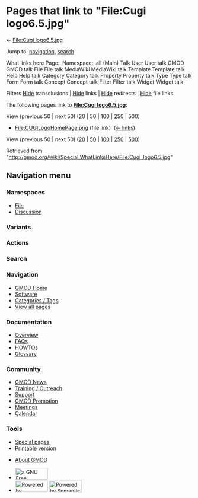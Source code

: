 <div id="mw-page-base" class="noprint">

</div>

<div id="mw-head-base" class="noprint">

</div>

<div id="content" class="mw-body" role="main">

<span id="top"></span>

<div id="mw-js-message" style="display:none;">

</div>



# <span dir="auto">Pages that link to "File:Cugi logo6.5.jpg"</span>

<div id="bodyContent">

<div id="contentSub">

← [File:Cugi
logo6.5.jpg](/wiki/File:Cugi_logo6.5.jpg "File:Cugi logo6.5.jpg")

</div>

<div id="jump-to-nav" class="mw-jump">

Jump to: [navigation](#mw-navigation), [search](#p-search)

</div>

<div id="mw-content-text">

What links here Page:  Namespace:  all (Main) Talk User User talk GMOD
GMOD talk File File talk MediaWiki MediaWiki talk Template Template talk
Help Help talk Category Category talk Property Property talk Type Type
talk Form Form talk Concept Concept talk Filter Filter talk Widget
Widget talk

Filters
[Hide](/mediawiki/index.php?title=Special:WhatLinksHere/File:Cugi_logo6.5.jpg&hidetrans=1 "Special:WhatLinksHere/File:Cugi logo6.5.jpg")
transclusions \|
[Hide](/mediawiki/index.php?title=Special:WhatLinksHere/File:Cugi_logo6.5.jpg&hidelinks=1 "Special:WhatLinksHere/File:Cugi logo6.5.jpg")
links \|
[Hide](/mediawiki/index.php?title=Special:WhatLinksHere/File:Cugi_logo6.5.jpg&hideredirs=1 "Special:WhatLinksHere/File:Cugi logo6.5.jpg")
redirects \|
[Hide](/mediawiki/index.php?title=Special:WhatLinksHere/File:Cugi_logo6.5.jpg&hideimages=1 "Special:WhatLinksHere/File:Cugi logo6.5.jpg")
file links

The following pages link to **[File:Cugi
logo6.5.jpg](/wiki/File:Cugi_logo6.5.jpg "File:Cugi logo6.5.jpg")**:

View (previous 50 \| next 50)
([20](/mediawiki/index.php?title=Special:WhatLinksHere/File:Cugi_logo6.5.jpg&limit=20 "Special:WhatLinksHere/File:Cugi logo6.5.jpg")
\|
[50](/mediawiki/index.php?title=Special:WhatLinksHere/File:Cugi_logo6.5.jpg&limit=50 "Special:WhatLinksHere/File:Cugi logo6.5.jpg")
\|
[100](/mediawiki/index.php?title=Special:WhatLinksHere/File:Cugi_logo6.5.jpg&limit=100 "Special:WhatLinksHere/File:Cugi logo6.5.jpg")
\|
[250](/mediawiki/index.php?title=Special:WhatLinksHere/File:Cugi_logo6.5.jpg&limit=250 "Special:WhatLinksHere/File:Cugi logo6.5.jpg")
\|
[500](/mediawiki/index.php?title=Special:WhatLinksHere/File:Cugi_logo6.5.jpg&limit=500 "Special:WhatLinksHere/File:Cugi logo6.5.jpg"))

- [File:CUGILogoHomePage.png](/wiki/File:CUGILogoHomePage.png "File:CUGILogoHomePage.png")
  (file link) ‎ <span class="mw-whatlinkshere-tools">([←
  links](/mediawiki/index.php?title=Special:WhatLinksHere&target=File%3ACUGILogoHomePage.png "Special:WhatLinksHere"))</span>

View (previous 50 \| next 50)
([20](/mediawiki/index.php?title=Special:WhatLinksHere/File:Cugi_logo6.5.jpg&limit=20 "Special:WhatLinksHere/File:Cugi logo6.5.jpg")
\|
[50](/mediawiki/index.php?title=Special:WhatLinksHere/File:Cugi_logo6.5.jpg&limit=50 "Special:WhatLinksHere/File:Cugi logo6.5.jpg")
\|
[100](/mediawiki/index.php?title=Special:WhatLinksHere/File:Cugi_logo6.5.jpg&limit=100 "Special:WhatLinksHere/File:Cugi logo6.5.jpg")
\|
[250](/mediawiki/index.php?title=Special:WhatLinksHere/File:Cugi_logo6.5.jpg&limit=250 "Special:WhatLinksHere/File:Cugi logo6.5.jpg")
\|
[500](/mediawiki/index.php?title=Special:WhatLinksHere/File:Cugi_logo6.5.jpg&limit=500 "Special:WhatLinksHere/File:Cugi logo6.5.jpg"))

</div>

<div class="printfooter">

Retrieved from
"<http://gmod.org/wiki/Special:WhatLinksHere/File:Cugi_logo6.5.jpg>"

</div>

<div id="catlinks" class="catlinks catlinks-allhidden">

</div>

<div class="visualClear">

</div>

</div>

</div>

<div id="mw-navigation">

## Navigation menu

<div id="mw-head">



<div id="left-navigation">

<div id="p-namespaces" class="vectorTabs" role="navigation"
aria-labelledby="p-namespaces-label">

### Namespaces

- <span id="ca-nstab-image"><a href="/wiki/File:Cugi_logo6.5.jpg" accesskey="c"
  title="View the file page [c]">File</a></span>
- <span id="ca-talk"><a
  href="/mediawiki/index.php?title=File_talk:Cugi_logo6.5.jpg&amp;action=edit&amp;redlink=1"
  accesskey="t"
  title="Discussion about the content page [t]">Discussion</a></span>

</div>

<div id="p-variants" class="vectorMenu emptyPortlet" role="navigation"
aria-labelledby="p-variants-label">

### 

### Variants[](#)

<div class="menu">

</div>

</div>

</div>

<div id="right-navigation">



<div id="p-cactions" class="vectorMenu emptyPortlet" role="navigation"
aria-labelledby="p-cactions-label">

### Actions[](#)

<div class="menu">

</div>

</div>

<div id="p-search" role="search">

### Search

<div id="simpleSearch">

</div>

</div>

</div>

</div>

<div id="mw-panel">

<div id="p-logo" role="banner">

<a href="/wiki/Main_Page"
style="background-image: url(http://gmod.org/images/GMOD-cogs.png);"
title="Visit the main page"></a>

</div>

<div id="p-Navigation" class="portal" role="navigation"
aria-labelledby="p-Navigation-label">

### Navigation

<div class="body">

- <span id="n-GMOD-Home">[GMOD Home](/wiki/Main_Page)</span>
- <span id="n-Software">[Software](/wiki/GMOD_Components)</span>
- <span id="n-Categories-.2F-Tags">[Categories /
  Tags](/wiki/Categories)</span>
- <span id="n-View-all-pages">[View all
  pages](/wiki/Special:AllPages)</span>

</div>

</div>

<div id="p-Documentation" class="portal" role="navigation"
aria-labelledby="p-Documentation-label">

### Documentation

<div class="body">

- <span id="n-Overview">[Overview](/wiki/Overview)</span>
- <span id="n-FAQs">[FAQs](/wiki/Category:FAQ)</span>
- <span id="n-HOWTOs">[HOWTOs](/wiki/Category:HOWTO)</span>
- <span id="n-Glossary">[Glossary](/wiki/Glossary)</span>

</div>

</div>

<div id="p-Community" class="portal" role="navigation"
aria-labelledby="p-Community-label">

### Community

<div class="body">

- <span id="n-GMOD-News">[GMOD News](/wiki/GMOD_News)</span>
- <span id="n-Training-.2F-Outreach">[Training /
  Outreach](/wiki/Training_and_Outreach)</span>
- <span id="n-Support">[Support](/wiki/Support)</span>
- <span id="n-GMOD-Promotion">[GMOD
  Promotion](/wiki/GMOD_Promotion)</span>
- <span id="n-Meetings">[Meetings](/wiki/Meetings)</span>
- <span id="n-Calendar">[Calendar](/wiki/Calendar)</span>

</div>

</div>

<div id="p-tb" class="portal" role="navigation"
aria-labelledby="p-tb-label">

### Tools

<div class="body">

- <span id="t-specialpages"><a href="/wiki/Special:SpecialPages" accesskey="q"
  title="A list of all special pages [q]">Special pages</a></span>
- <span id="t-print"><a
  href="/mediawiki/index.php?title=Special:WhatLinksHere/File:Cugi_logo6.5.jpg&amp;printable=yes"
  rel="alternate" accesskey="p"
  title="Printable version of this page [p]">Printable version</a></span>

</div>

</div>

</div>

</div>

<div id="footer" role="contentinfo">

- <span id="footer-places-about">[About
  GMOD](/wiki/GMOD:About "GMOD:About")</span>

<!-- -->

- <span id="footer-copyrightico">[<img src="http://www.gnu.org/graphics/gfdl-logo-small.png" width="88"
  height="31" alt="a GNU Free Documentation License" />](http://www.gnu.org/licenses/fdl-1.3.html)</span>
- <span id="footer-poweredbyico">[<img src="/mediawiki/skins/common/images/poweredby_mediawiki_88x31.png"
  width="88" height="31" alt="Powered by MediaWiki" />](//www.mediawiki.org/)
  [<img
  src="/mediawiki/extensions/SemanticMediaWiki/includes/../resources/images/smw_button.png"
  width="88" height="31" alt="Powered by Semantic MediaWiki" />](https://www.semantic-mediawiki.org/wiki/Semantic_MediaWiki)</span>

<div style="clear:both">

</div>

</div>
